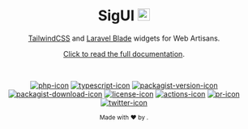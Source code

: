<div align="center">

# SigUI <span><img src="https://github.com/siguici/art/blob/HEAD/images/logo.svg" alt="⚡" width="24" /></span>

[TailwindCSS][tailwindcss-home] and [Laravel Blade][blade-home] widgets for Web Artisans.

[Click to read the full documentation][docs-link].

<br/>

[![php-icon]][php-link]
[![typescript-icon]][typescript-link]
[![packagist-version-icon]][packagist-version-link]
[![packagist-download-icon]][packagist-download-link]
[![license-icon]][license-link]
[![actions-icon]][actions-link]
[![pr-icon]][pr-link]
[![twitter-icon]][twitter-link]

<sub>Made with ❤︎ by <a href="https://twitter.com/intent/follow?screen_name=siguici" style="content:url(https://img.shields.io/twitter/follow/siguici.svg?label=@siguici);margin-bottom:-6px">@siguici</a>.</sub>

</div>

[php-icon]: https://img.shields.io/badge/PHP-ccc.svg?style=flat&logo=php
[php-link]: https://github.com/siguici/sigUI/search?l=php "SigUI PHP code"

[typescript-icon]: https://img.shields.io/badge/TypeScript-294E80.svg?logo=typescript
[typescript-link]:  https://github.com/siguici/sigUI/search?l=typescript "SigUI TypeScript code"

[packagist-version-icon]: https://img.shields.io/packagist/v/siguici/sigUI
[packagist-version-link]: https://packagist.org/packages/siguici/sigUI "SigUI Releases"

[packagist-download-icon]: https://img.shields.io/packagist/dt/siguici/sigUI
[packagist-download-link]: https://packagist.org/packages/siguici/sigUI "SigUI Downloads"

[actions-icon]: https://github.com/siguici/sigUI/workflows/CI/badge.svg
[actions-link]: https://github.com/siguici/sigUI/actions "SigUI status"

[pr-icon]: https://img.shields.io/badge/PRs-welcome-brightgreen.svg?color=brightgreen
[pr-link]: [contrib-link] "PRs welcome!"

[twitter-icon]: https://img.shields.io/twitter/follow/siguici_news.svg?label=@siguici_news
[twitter-link]: https://x.com/intent/follow?screen_name=siguici_news "Ping ⚡ Sigui"

[license-icon]: https://img.shields.io/badge/license-MIT-blue.svg
[license-link]: https://github.com/siguici/sigUI/blob/HEAD/LICENSE "SigUI License"
[docs-link]: https://siguici.github.io/sigUI "SigUI Documentation"

[tailwindcss-home]: https://tailwindcss.com "TailwindCSS"
[blade-home]: https://laravel.com/docs/11.x/blade "Laravel Blade"
